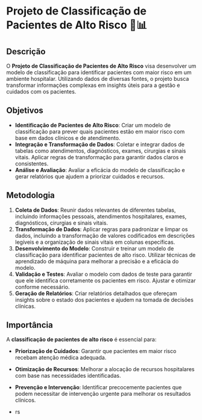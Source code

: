 # Projeto de Classificação de Pacientes de Alto Risco 🏥📊

## Descrição

O **Projeto de Classificação de Pacientes de Alto Risco** visa desenvolver um modelo de classificação para identificar pacientes com maior risco em um ambiente hospitalar. Utilizando dados de diversas fontes, o projeto busca transformar informações complexas em insights úteis para a gestão e cuidados com os pacientes.

## Objetivos

- **Identificação de Pacientes de Alto Risco**: Criar um modelo de classificação para prever quais pacientes estão em maior risco com base em dados clínicos e de atendimento.
- **Integração e Transformação de Dados**: Coletar e integrar dados de tabelas como atendimentos, diagnósticos, exames, cirurgias e sinais vitais. Aplicar regras de transformação para garantir dados claros e consistentes.
- **Análise e Avaliação**: Avaliar a eficácia do modelo de classificação e gerar relatórios que ajudem a priorizar cuidados e recursos.

## Metodologia

1. **Coleta de Dados**: Reunir dados relevantes de diferentes tabelas, incluindo informações pessoais, atendimentos hospitalares, exames, diagnósticos, cirurgias e sinais vitais.
2. **Transformação de Dados**: Aplicar regras para padronizar e limpar os dados, incluindo a transformação de valores codificados em descrições legíveis e a organização de sinais vitais em colunas específicas.
3. **Desenvolvimento do Modelo**: Construir e treinar um modelo de classificação para identificar pacientes de alto risco. Utilizar técnicas de aprendizado de máquina para melhorar a precisão e a eficácia do modelo.
4. **Validação e Testes**: Avaliar o modelo com dados de teste para garantir que ele identifica corretamente os pacientes em risco. Ajustar e otimizar conforme necessário.
5. **Geração de Relatórios**: Criar relatórios detalhados que ofereçam insights sobre o estado dos pacientes e ajudem na tomada de decisões clínicas.

## Importância

A **classificação de pacientes de alto risco** é essencial para:
- **Priorização de Cuidados**: Garantir que pacientes em maior risco recebam atenção médica adequada.
- **Otimização de Recursos**: Melhorar a alocação de recursos hospitalares com base nas necessidades identificadas.
- **Prevenção e Intervenção**: Identificar precocemente pacientes que podem necessitar de intervenção urgente para melhorar os resultados clínicos.

- rs
